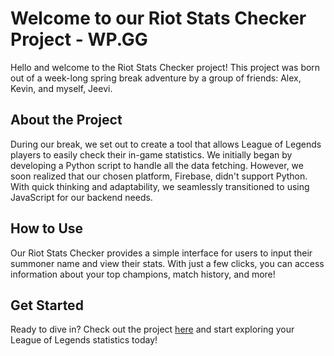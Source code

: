 # Welcome to our Riot Stats Checker Project - WP.GG

Hello and welcome to the Riot Stats Checker project! This project was born out of a week-long spring break adventure by a group of friends: Alex, Kevin, and myself, Jeevi.

## About the Project

During our break, we set out to create a tool that allows League of Legends players to easily check their in-game statistics. We initially began by developing a Python script to handle all the data fetching. However, we soon realized that our chosen platform, Firebase, didn't support Python. With quick thinking and adaptability, we seamlessly transitioned to using JavaScript for our backend needs.

## How to Use

Our Riot Stats Checker provides a simple interface for users to input their summoner name and view their stats. With just a few clicks, you can access information about your top champions, match history, and more!

## Get Started

Ready to dive in? Check out the project [here](https://wpgg-6f4e2.web.app/index.html) and start exploring your League of Legends statistics today!
